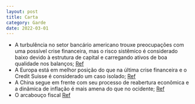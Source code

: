 ```yaml
---
layout: post
title: Carta
category: Garde
date: 2022-03-01
---
```


- A turbulência no setor bancário americano trouxe preocupações com uma possível crise financeira, mas o risco sistêmico é considerado baixo devido à estrutura de capital e carregando ativos de boa qualidade nos balanços;
<a href="#" onclick="search_on_pdf('problemas no setor bancário americano e trazendo preocupações com relação a uma possível crisefinan')">Ref</a>
- A Europa está em melhor posição do que na última crise financeira e o Credit Suisse é considerado um caso isolado;
<a href="#" onclick="search_on_pdf('banco central suíço. Em termos comparativos à última crise financeira na região, os bancos europeus')">Ref</a>
- A China segue em frente com seu processo de reabertura econômica e a dinâmica de inflação é mais amena do que no ocidente;
<a href="#" onclick="search_on_pdf('De certa forma insulada dessa turbulência, a China segue em frente com seu processo de reaberturaec')">Ref</a>
- O arcabouço fiscal
<a href="#" onclick="search_on_pdf('tributária. O arcabouço divulgado veio exatamente nessa linha, com uma regra que permite oaumento d')">Ref</a>
